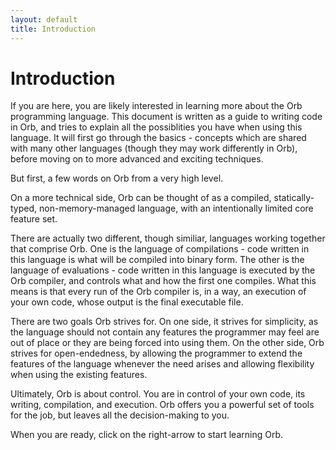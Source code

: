 ```yaml
---
layout: default
title: Introduction
---
```

# Introduction

If you are here, you are likely interested in learning more about the Orb programming language. This document is written as a guide to writing code in Orb, and tries to explain all the possiblities you have when using this language. It will first go through the basics - concepts which are shared with many other languages (though they may work differently in Orb), before moving on to more advanced and exciting techniques.

But first, a few words on Orb from a very high level.

On a more technical side, Orb can be thought of as a compiled, statically-typed, non-memory-managed language, with an intentionally limited core feature set.

There are actually two different, though similiar, languages working together that comprise Orb. One is the language of compilations - code written in this language is what will be compiled into binary form. The other is the language of evaluations - code written in this language is executed by the Orb compiler, and controls what and how the first one compiles. What this means is that every run of the Orb compiler is, in a way, an execution of your own code, whose output is the final executable file.

There are two goals Orb strives for. On one side, it strives for simplicity, as the language should not contain any features the programmer may feel are out of place or they are being forced into using them. On the other side, Orb strives for open-endedness, by allowing the programmer to extend the features of the language whenever the need arises and allowing flexibility when using the existing features.

Ultimately, Orb is about control. You are in control of your own code, its writing, compilation, and execution. Orb offers you a powerful set of tools for the job, but leaves all the decision-making to you.

When you are ready, click on the right-arrow to start learning Orb.